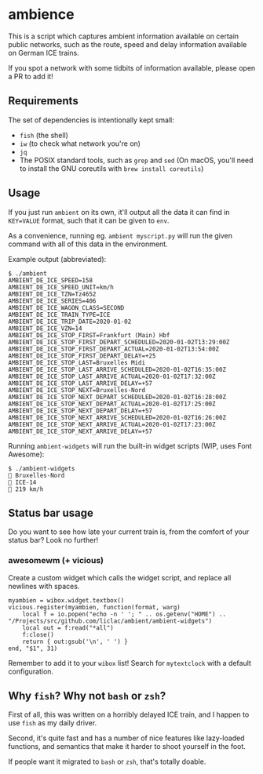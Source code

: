 ambience
========

This is a script which captures ambient information available on certain public networks, such as the route, speed and delay information available on German ICE trains.

If you spot a network with some tidbits of information available, please open a PR to add it!

Requirements
------------

The set of dependencies is intentionally kept small:

- `fish` (the shell)
- `iw` (to check what network you're on)
- `jq`
- The POSIX standard tools, such as `grep` and `sed` (On macOS, you'll need to install the GNU coreutils with `brew install coreutils`)

Usage
-----

If you just run `ambient` on its own, it'll output all the data it can find in `KEY=VALUE` format, such that it can be given to `env`.

As a convenience, running eg. `ambient myscript.py` will run the given command with all of this data in the environment.

Example output (abbreviated):

```
$ ./ambient
AMBIENT_DE_ICE_SPEED=158
AMBIENT_DE_ICE_SPEED_UNIT=km/h
AMBIENT_DE_ICE_TZN=Tz4652
AMBIENT_DE_ICE_SERIES=406
AMBIENT_DE_ICE_WAGON_CLASS=SECOND
AMBIENT_DE_ICE_TRAIN_TYPE=ICE
AMBIENT_DE_ICE_TRIP_DATE=2020-01-02
AMBIENT_DE_ICE_VZN=14
AMBIENT_DE_ICE_STOP_FIRST=Frankfurt (Main) Hbf
AMBIENT_DE_ICE_STOP_FIRST_DEPART_SCHEDULED=2020-01-02T13:29:00Z
AMBIENT_DE_ICE_STOP_FIRST_DEPART_ACTUAL=2020-01-02T13:54:00Z
AMBIENT_DE_ICE_STOP_FIRST_DEPART_DELAY=+25
AMBIENT_DE_ICE_STOP_LAST=Bruxelles Midi
AMBIENT_DE_ICE_STOP_LAST_ARRIVE_SCHEDULED=2020-01-02T16:35:00Z
AMBIENT_DE_ICE_STOP_LAST_ARRIVE_ACTUAL=2020-01-02T17:32:00Z
AMBIENT_DE_ICE_STOP_LAST_ARRIVE_DELAY=+57
AMBIENT_DE_ICE_STOP_NEXT=Bruxelles-Nord
AMBIENT_DE_ICE_STOP_NEXT_DEPART_SCHEDULED=2020-01-02T16:28:00Z
AMBIENT_DE_ICE_STOP_NEXT_DEPART_ACTUAL=2020-01-02T17:25:00Z
AMBIENT_DE_ICE_STOP_NEXT_DEPART_DELAY=+57
AMBIENT_DE_ICE_STOP_NEXT_ARRIVE_SCHEDULED=2020-01-02T16:26:00Z
AMBIENT_DE_ICE_STOP_NEXT_ARRIVE_ACTUAL=2020-01-02T17:23:00Z
AMBIENT_DE_ICE_STOP_NEXT_ARRIVE_DELAY=+57
```

Running `ambient-widgets` will run the built-in widget scripts (WIP, uses Font Awesome):

```
$ ./ambient-widgets
 Bruxelles-Nord
 ICE-14
 219 km/h
```

Status bar usage
----------------

Do you want to see how late your current train is, from the comfort of your status bar? Look no further!

### awesomewm (+ vicious)

Create a custom widget which calls the widget script, and replace all newlines with spaces.

```
myambien = wibox.widget.textbox()
vicious.register(myambien, function(format, warg)
    local f = io.popen("echo -n ' '; " .. os.getenv("HOME") .. "/Projects/src/github.com/liclac/ambient/ambient-widgets")
    local out = f:read("*all")
    f:close()
    return { out:gsub('\n', ' ') }
end, "$1", 31)
```

Remember to add it to your `wibox` list! Search for `mytextclock` with a default configuration.

Why `fish`? Why not `bash` or `zsh`?
------------------------------------

First of all, this was written on a horribly delayed ICE train, and I happen to use `fish` as my daily driver.

Second, it's quite fast and has a number of nice features like lazy-loaded functions, and semantics that make it harder to shoot yourself in the foot.

If people want it migrated to `bash` or `zsh`, that's totally doable.
